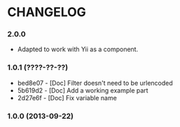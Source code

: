 # CHANGELOG

### 2.0.0
  
  * Adapted to work with Yii as a component.

### 1.0.1 (????-??-??)

 * bed8e07 - [Doc] Filter doesn't need to be urlencoded
 * 5b619d2 - [Doc] Add a working example part
 * 2d27e6f - [Doc] Fix variable name

### 1.0.0 (2013-09-22)
